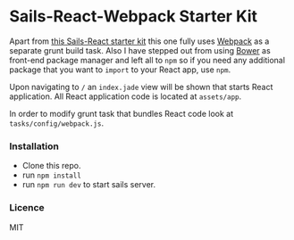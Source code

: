 # Sails-React-Webpack Starter Kit

Apart from [this Sails-React starter kit](https://github.com/mixxen/sails-react-example) this one fully uses [Webpack](http://webpack.github.io) as a separate grunt build task. Also I have stepped out from using [Bower](https://bower.io) as front-end package manager and left all to `npm` so if you need any additional package that you want to `import` to your React app, use `npm`.

Upon navigating to `/` an `index.jade` view will be shown that starts React application. All React application code is located at `assets/app`.

In order to modify grunt task that bundles React code look at `tasks/config/webpack.js`.




### Installation

- Clone this repo.
- run `npm install`
- run `npm run dev` to start sails server.




### Licence

MIT
